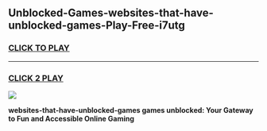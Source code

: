 
## Unblocked-Games-websites-that-have-unblocked-games-Play-Free-i7utg
<h3>
<a href="https://premium76.site?title=websites-that-have-unblocked-games&ref=23A">CLICK TO PLAY</a></h3>
<hr>

<h3>
<a href="https://premium76.site?title=websites-that-have-unblocked-games&ref=23A">CLICK 2 PLAY</a>
  
</h3>

<a href="https://premium76.site?title=websites-that-have-unblocked-games&ref=23A"><img src="https://clearcache.store/games.png"></a>


**websites-that-have-unblocked-games games unblocked: Your Gateway to Fun and Accessible Online Gaming**
